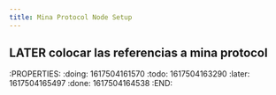 ```yaml
---
title: Mina Protocol Node Setup
---
```


## LATER colocar las referencias a mina protocol
:PROPERTIES:
:doing: 1617504161570
:todo: 1617504163290
:later: 1617504165497
:done: 1617504164538
:END:
##
